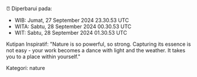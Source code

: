 ⏰ Diperbarui pada:
- WIB: Jumat, 27 September 2024 23.30.53 UTC
- WITA: Sabtu, 28 September 2024 00.30.53 UTC
- WIT: Sabtu, 28 September 2024 01.30.53 UTC

Kutipan Inspiratif:
"Nature is so powerful, so strong. Capturing its essence is not easy - your work becomes a dance with light and the weather. It takes you to a place within yourself."


Kategori: nature

